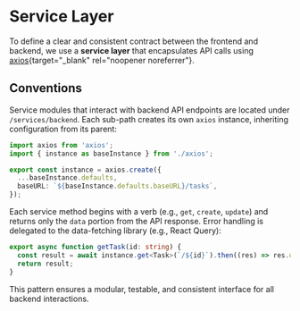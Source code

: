 # Service Layer

To define a clear and consistent contract between the frontend and backend, we use a **service layer** that encapsulates API calls using [axios](https://axios-http.com/docs/intro){target="\_blank" rel="noopener noreferrer"}.

## Conventions

Service modules that interact with backend API endpoints are located under `/services/backend`. Each sub-path creates its own `axios` instance, inheriting configuration from its parent:

```ts
import axios from 'axios';
import { instance as baseInstance } from './axios';

export const instance = axios.create({
  ...baseInstance.defaults,
  baseURL: `${baseInstance.defaults.baseURL}/tasks`,
});
```

Each service method begins with a verb (e.g., `get`, `create`, `update`) and returns only the `data` portion from the API response. Error handling is delegated to the data-fetching library (e.g., React Query):

```ts
export async function getTask(id: string) {
  const result = await instance.get<Task>(`/${id}`).then((res) => res.data);
  return result;
}
```

This pattern ensures a modular, testable, and consistent interface for all backend interactions.
